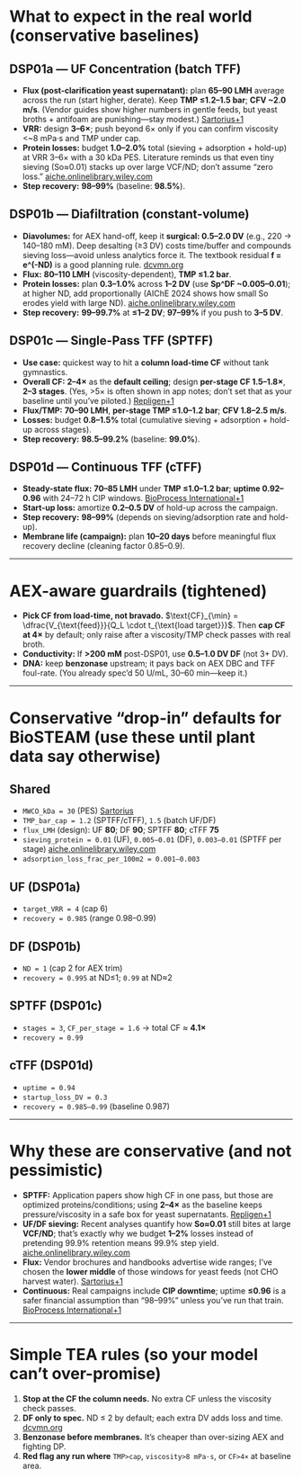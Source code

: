 # What to expect in the real world (conservative baselines)

## DSP01a — UF Concentration (batch TFF)

- **Flux (post-clarification yeast supernatant):** plan **65–90 LMH** average across the run (start higher, derate). Keep **TMP ≤1.2–1.5 bar**; **CFV ~2.0 m/s**. (Vendor guides show higher numbers in gentle feeds, but yeast broths + antifoam are punishing—stay modest.) [Sartorius+1](https://www.sartorius.com/download/1701264/tff-portfolio-brochure-en-b-pdf-data.pdf?utm_source=chatgpt.com)
- **VRR:** design **3–6×**; push beyond 6× only if you can confirm viscosity <~8 mPa·s and TMP under cap.
- **Protein losses:** budget **1.0–2.0%** total (sieving + adsorption + hold-up) at VRR 3–6× with a 30 kDa PES. Literature reminds us that even tiny sieving (So≈0.01) stacks up over large VCF/ND; don’t assume “zero loss.” [aiche.onlinelibrary.wiley.com](https://aiche.onlinelibrary.wiley.com/doi/pdf/10.1002/btpr.3481?utm_source=chatgpt.com)
- **Step recovery:** **98–99%** (baseline: **98.5%**).

## DSP01b — Diafiltration (constant-volume)

- **Diavolumes:** for AEX hand-off, keep it **surgical: 0.5–2.0 DV** (e.g., 220 → 140–180 mM). Deep desalting (≥3 DV) costs time/buffer and compounds sieving loss—avoid unless analytics force it. The textbook residual **f = e^(-ND)** is a good planning rule. [dcvmn.org](https://dcvmn.org/wp-content/uploads/2018/02/4._application_note_-_a_hands-on_guide_to_ultrafiltration-diafiltration_optimization.pdf?utm_source=chatgpt.com)
- **Flux:** **80–110 LMH** (viscosity-dependent), **TMP ≤1.2 bar**.
- **Protein losses:** plan **0.3–1.0%** across **1–2 DV** (use **Sp^DF ~0.005–0.01**); at higher ND, add proportionally (AIChE 2024 shows how small So erodes yield with large ND). [aiche.onlinelibrary.wiley.com](https://aiche.onlinelibrary.wiley.com/doi/pdf/10.1002/btpr.3481?utm_source=chatgpt.com)
- **Step recovery:** **99–99.7%** at **≤1–2 DV**; **97–99%** if you push to **3–5 DV**.

## DSP01c — Single-Pass TFF (SPTFF)

- **Use case:** quickest way to hit a **column load-time CF** without tank gymnastics.
- **Overall CF:** **2–4×** as the **default ceiling**; design **per-stage CF 1.5–1.8×**, **2–3 stages**. (Yes, >5× is often shown in app notes; don’t set that as your baseline until you’ve piloted.) [Repligen+1](https://www.repligen.com/ctech-resources/pdf/Bristol-Myers-Squibb_Ultrafiltration-of-Partially-and-Completely-Retained-Proteins-Single-Pass-Tangential-Flow-Filtration.pdf?utm_source=chatgpt.com)
- **Flux/TMP:** **70–90 LMH**, **per-stage TMP ≤1.0–1.2 bar**; **CFV 1.8–2.5 m/s**.
- **Losses:** budget **0.8–1.5%** total (cumulative sieving + adsorption + hold-up across stages).
- **Step recovery:** **98.5–99.2%** (baseline: **99.0%**).

## DSP01d — Continuous TFF (cTFF)

- **Steady-state flux:** **70–85 LMH** under **TMP ≤1.0–1.2 bar**; **uptime 0.92–0.96** with 24–72 h CIP windows. [BioProcess International+1](https://www.bioprocessintl.com/continuous-bioprocessing/is-continuous-downstream-processing-becoming-a-reality-?utm_source=chatgpt.com)
- **Start-up loss:** amortize **0.2–0.5 DV** of hold-up across the campaign.
- **Step recovery:** **98–99%** (depends on sieving/adsorption rate and hold-up).
- **Membrane life (campaign):** plan **10–20 days** before meaningful flux recovery decline (cleaning factor 0.85–0.9).

------

# AEX-aware guardrails (tightened)

- **Pick CF from load-time, not bravado.**
   $\text{CF}_{\min} = \dfrac{V_{\text{feed}}}{Q_L \cdot t_{\text{load target}}}$. Then **cap CF at 4×** by default; only raise after a viscosity/TMP check passes with real broth. 
- **Conductivity:** If **>200 mM** post-DSP01, use **0.5–1.0 DV DF** (not 3+ DV). 
- **DNA:** keep **benzonase** upstream; it pays back on AEX DBC and TFF foul-rate. (You already spec’d 50 U/mL, 30–60 min—keep it.) 

------

# Conservative “drop-in” defaults for BioSTEAM (use these until plant data say otherwise)

## Shared

- `MWCO_kDa = 30` (PES)  [Sartorius](https://www.sartorius.com/download/1701264/tff-portfolio-brochure-en-b-pdf-data.pdf?utm_source=chatgpt.com)
- `TMP_bar_cap = 1.2` (SPTFF/cTFF), `1.5` (batch UF/DF)
- `flux_LMH` (design): UF **80**; DF **90**; SPTFF **80**; cTFF **75**
- `sieving_protein = 0.01` (UF), `0.005–0.01` (DF), `0.003–0.01` (SPTFF per stage)  [aiche.onlinelibrary.wiley.com](https://aiche.onlinelibrary.wiley.com/doi/pdf/10.1002/btpr.3481?utm_source=chatgpt.com)
- `adsorption_loss_frac_per_100m2 = 0.001–0.003`

## UF (DSP01a)

- `target_VRR = 4` (cap 6)
- `recovery = 0.985` (range 0.98–0.99)

## DF (DSP01b)

- `ND = 1` (cap 2 for AEX trim)
- `recovery = 0.995` at ND≤1; `0.99` at ND≈2

## SPTFF (DSP01c)

- `stages = 3`, `CF_per_stage = 1.6` → total CF ≈ **4.1×**
- `recovery = 0.99`

## cTFF (DSP01d)

- `uptime = 0.94`
- `startup_loss_DV = 0.3`
- `recovery = 0.985–0.99` (baseline 0.987)

------

# Why these are conservative (and not pessimistic)

- **SPTFF:** Application papers show high CF in one pass, but those are optimized proteins/conditions; using **2–4×** as the baseline keeps pressure/viscosity in a safe box for yeast supernatants. [Repligen+1](https://www.repligen.com/ctech-resources/pdf/Bristol-Myers-Squibb_Ultrafiltration-of-Partially-and-Completely-Retained-Proteins-Single-Pass-Tangential-Flow-Filtration.pdf?utm_source=chatgpt.com)
- **UF/DF sieving:** Recent analyses quantify how **So≈0.01** still bites at large **VCF/ND**; that’s exactly why we budget **1–2%** losses instead of pretending 99.9% retention means 99.9% step yield. [aiche.onlinelibrary.wiley.com](https://aiche.onlinelibrary.wiley.com/doi/pdf/10.1002/btpr.3481?utm_source=chatgpt.com)
- **Flux:** Vendor brochures and handbooks advertise wide ranges; I’ve chosen the **lower middle** of those windows for yeast feeds (not CHO harvest water). [Sartorius+1](https://www.sartorius.com/download/1701264/tff-portfolio-brochure-en-b-pdf-data.pdf?utm_source=chatgpt.com)
- **Continuous:** Real campaigns include **CIP downtime**; uptime **≤0.96** is a safer financial assumption than “98–99%” unless you’ve run that train. [BioProcess International+1](https://www.bioprocessintl.com/continuous-bioprocessing/is-continuous-downstream-processing-becoming-a-reality-?utm_source=chatgpt.com)

------

# Simple TEA rules (so your model can’t over-promise)

1. **Stop at the CF the column needs.** No extra CF unless the viscosity check passes. 
2. **DF only to spec.** ND ≤ 2 by default; each extra DV adds loss and time. [dcvmn.org](https://dcvmn.org/wp-content/uploads/2018/02/4._application_note_-_a_hands-on_guide_to_ultrafiltration-diafiltration_optimization.pdf?utm_source=chatgpt.com)
3. **Benzonase before membranes.** It’s cheaper than over-sizing AEX and fighting DP. 
4. **Red flag any run where** `TMP>cap`, `viscosity>8 mPa·s`, or `CF>4×` at baseline area.